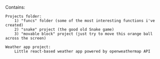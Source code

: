 Contains:

    Projects folder:
        1) "funcs" folder (some of the most interesting functions i've created)
        2) "snake" project (the good old Snake game)
        3) "movable block" project (just try to move this orange ball across the screen)

    Weather app project:
        Little react-based weather app powered by openweathermap API